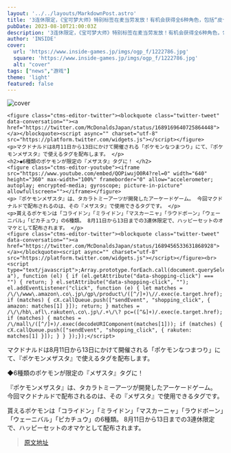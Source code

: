 ```yaml
---
layout: '../../layouts/MarkdownPost.astro'
title: '3连休限定，《宝可梦大师》特别标签在麦当劳发放！有机会获得全6种角色，包括“皮卡丘”和“妙蛙种子”'
pubDate: 2023-08-10T21:00:03Z
description: '3连休限定，《宝可梦大师》特别标签在麦当劳发放！有机会获得全6种角色，包括“皮卡丘”和“妙蛙种子”'
author: 'INSIDE'
cover:
  url: 'https://www.inside-games.jp/imgs/ogp_f/1222786.jpg'
  square: 'https://www.inside-games.jp/imgs/ogp_f/1222786.jpg'
  alt: "cover"
tags: ["news","游戏"]
theme: 'light'
featured: false
---
```


![cover](https://www.inside-games.jp/imgs/ogp_f/1222786.jpg)

```
<figure class="ctms-editor-twitter"><blockquote class="twitter-tweet" data-conversation=""><a href="https://twitter.com/McDonaldsJapan/status/1689169640725864448"></a></blockquote><script async="" charset="utf-8" src="https://platform.twitter.com/widgets.js"></script></figure>
<p>マクドナルドは8月11日から13日にかけて開催される「ポケモンなつまつり」にて、『ポケモンメザスタ』で使えるタグを配布します。 </p>
<h2>◆6種類のポケモンが限定の『メザスタ』タグに！ </h2>
<figure class="ctms-editor-youtube"><iframe src="https://www.youtube.com/embed/QOPiwujO0R4?rel=0" width="640" height="360" max-width="100%" frameborder="0" allow="accelerometer; autoplay; encrypted-media; gyroscope; picture-in-picture" allowfullscreen=""></iframe></figure>
<p>『ポケモンメザスタ』は、タカラトミーアーツが開発したアーケードゲーム。 今回マクドナルドで配布されるのは、その『メザスタ』で使用できるタグです。 </p>
<p>貰えるポケモンは「コライドン」「ミライドン」「マスカーニャ」「ラウドボーン」「ウェーニバル」「ピカチュウ」の6種類。 8月11日から13日までの3連休限定で、ハッピーセットのオマケとして配布されます。 </p>
<figure class="ctms-editor-twitter"><blockquote class="twitter-tweet" data-conversation=""><a href="https://twitter.com/McDonaldsJapan/status/1689456533631868928"></a></blockquote><script async="" charset="utf-8" src="https://platform.twitter.com/widgets.js"></script></figure><br>
<script type="text/javascript">;Array.prototype.forEach.call(document.querySelectorAll("div.af_list a"), function (el) { if (el.getAttribute("data-shopping-click") === "") { return; } el.setAttribute("data-shopping-click", ""); el.addEventListener("click", function (e) { let matches = /\/\/www\.amazon\.co\.jp\/gp\/product\/([^/]+)\//.exec(e.target.href); if (matches) { cX.callQueue.push(["sendEvent", "shopping_click", { amazon: matches[1] }]); return; } matches = /\/\/hb\.afl\.rakuten\.co\.jp\/.+\/\? pc=([^&]+)/.exec(e.target.href); if (matches) { matches = /\/mall\/([^/]+)/.exec(decodeURIComponent(matches[1])); if (matches) { cX.callQueue.push(["sendEvent", "shopping_click", { rakuten: matches[1] }]); } } });});</script>
```

マクドナルドは8月11日から13日にかけて開催される「ポケモンなつまつり」にて、『ポケモンメザスタ』で使えるタグを配布します。

◆6種類のポケモンが限定の『メザスタ』タグに！ 

『ポケモンメザスタ』は、タカラトミーアーツが開発したアーケードゲーム。 今回マクドナルドで配布されるのは、その『メザスタ』で使用できるタグです。

貰えるポケモンは「コライドン」「ミライドン」「マスカーニャ」「ラウドボーン」「ウェーニバル」「ピカチュウ」の6種類。 8月11日から13日までの3連休限定で、ハッピーセットのオマケとして配布されます。

>[原文地址](https://www.inside-games.jp/article/2023/08/11/147777.html)  